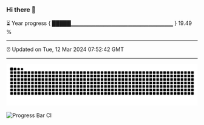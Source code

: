 ### Hi there 👋

⏳ Year progress { █████▁▁▁▁▁▁▁▁▁▁▁▁▁▁▁▁▁▁▁▁▁▁▁▁▁ } 19.49 %

---

⏰ Updated on Tue, 12 Mar 2024 07:52:42 GMT

---
![snake](https://raw.githubusercontent.com/KamenRevice/KamenRevice/output/github-contribution-grid-snake.svg)

![Progress Bar CI](https://github.com/KamenRevice/KamenRevice/workflows/Progress%20Bar%20CI/badge.svg)
